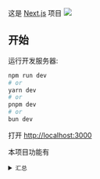 这是 [Next.js](https://nextjs.org) 项目
<img src="https://static-mp-27e2abce-1f98-4743-b169-8c5f9ac24dbb.next.bspapp.com/wvuecat/index.png">

## 开始

运行开发服务器:

```bash
npm run dev
# or
yarn dev
# or
pnpm dev
# or
bun dev
```

打开 [http://localhost:3000](http://localhost:3000)

本项目功能有
<details>
<summary><code>汇总</code></summary>

```md

```


</details>

